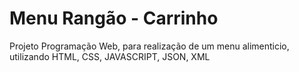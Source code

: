 # Menu Rangão - Carrinho
 Projeto Programação Web, para realização de um menu alimenticio, utilizando HTML, CSS, JAVASCRIPT, JSON, XML
